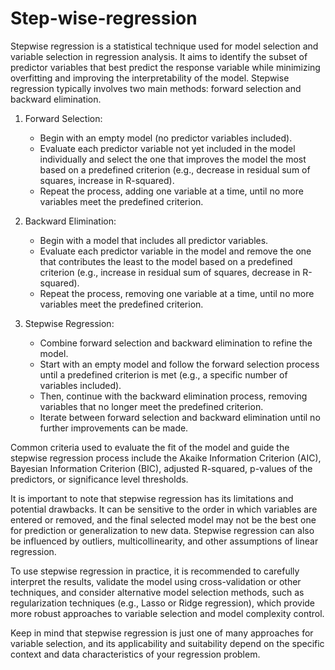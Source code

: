 # Step-wise-regression
Stepwise regression is a statistical technique used for model selection and variable selection in regression analysis. It aims to identify the subset of predictor variables that best predict the response variable while minimizing overfitting and improving the interpretability of the model. Stepwise regression typically involves two main methods: forward selection and backward elimination.

1. Forward Selection:
   - Begin with an empty model (no predictor variables included).
   - Evaluate each predictor variable not yet included in the model individually and select the one that improves the model the most based on a predefined criterion (e.g., decrease in residual sum of squares, increase in R-squared).
   - Repeat the process, adding one variable at a time, until no more variables meet the predefined criterion.

2. Backward Elimination:
   - Begin with a model that includes all predictor variables.
   - Evaluate each predictor variable in the model and remove the one that contributes the least to the model based on a predefined criterion (e.g., increase in residual sum of squares, decrease in R-squared).
   - Repeat the process, removing one variable at a time, until no more variables meet the predefined criterion.

3. Stepwise Regression:
   - Combine forward selection and backward elimination to refine the model.
   - Start with an empty model and follow the forward selection process until a predefined criterion is met (e.g., a specific number of variables included).
   - Then, continue with the backward elimination process, removing variables that no longer meet the predefined criterion.
   - Iterate between forward selection and backward elimination until no further improvements can be made.

Common criteria used to evaluate the fit of the model and guide the stepwise regression process include the Akaike Information Criterion (AIC), Bayesian Information Criterion (BIC), adjusted R-squared, p-values of the predictors, or significance level thresholds.

It is important to note that stepwise regression has its limitations and potential drawbacks. It can be sensitive to the order in which variables are entered or removed, and the final selected model may not be the best one for prediction or generalization to new data. Stepwise regression can also be influenced by outliers, multicollinearity, and other assumptions of linear regression.

To use stepwise regression in practice, it is recommended to carefully interpret the results, validate the model using cross-validation or other techniques, and consider alternative model selection methods, such as regularization techniques (e.g., Lasso or Ridge regression), which provide more robust approaches to variable selection and model complexity control.

Keep in mind that stepwise regression is just one of many approaches for variable selection, and its applicability and suitability depend on the specific context and data characteristics of your regression problem.
